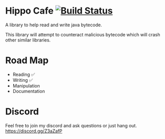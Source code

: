 # Hippo Cafe [![Build Status](https://travis-ci.com/Hippo/HippoCafe.svg?branch=master)](https://travis-ci.com/Hippo/HippoCafe)
A library to help read and write java bytecode.

This library will attempt to counteract malicious bytecode which will crash other similar libraries.

# Road Map
- Reading ✅
- Writing ✅
- Manipulation
- Documentation

# Discord
Feel free to join my discord and ask questions or just hang out.
https://discord.gg/Z3aZafP